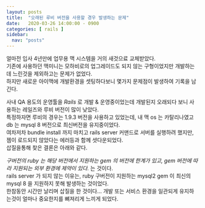 ```yaml
---
layout: posts
title:  "오래된 루비 버전을 사용할 경우 발생하는 문제"
date:   2020-03-26 14:00:00 - 0900
categories: [ rails ]
sidebar:
  nav: "posts"
---
```


얼마전 입사 4년만에 업무용 맥 시스템을 거의 새것으료 교체받았다.<br>
기존에 사용하던 맥미니는 모하비로의 업그레이드도 되지 않는 구형이었지만 개발하는데 느린것을 제외하고는 문제가 없었다.<br>
하지만 새로운 아이맥에 개발환경을 셋팅하다보니 몇가지 문제점이 발생하여 기록을 남긴다.<br>

사내 QA 용도의 운영툴을 *Rails* 로 개발 & 운영중이었는데 개발된지 오래되다 보니 사용하는 레일즈와 루비 버전이 많이 낮았다.<br>
특정하자면 루비의 경우는 1.9.3 버전을 사용하고 있었는데, 내 맥 os 는 카탈리나였고 db 는 mysql 8 버전으로 최신버전을 유지중이었다.<br>
여차저차 bundle install 까지 마치고 rails server 커맨드로 서버를 실행하려 했지만, 젬이 로드되지 않았다는 에러등과 함께 셧다운되었다.<br>
삽질을통해 찾은 결론은 아래와 같다.

*구버전의 ruby 는 해당 버전에서 지원하는 gem 의 버전에 한계가 있고, gem 버전에 따라 지원되는 외부 환경에 제약이 있다.* 는 것이다.<br>
rails server 가 되지 않는 이유는, ruby 구버전이 지원하는 mysql2 gem 이 최신의 mysql 8 을 지원하지 못해 발생하는 것이었다.<br>
한참동안 시간만 날리며 삽질을 한 것이다... 개발 또는 서비스 환경을 일관되게 유지하는것이 얼마나 중요한지를 뼈져리게 느끼게 되었다.<br>
